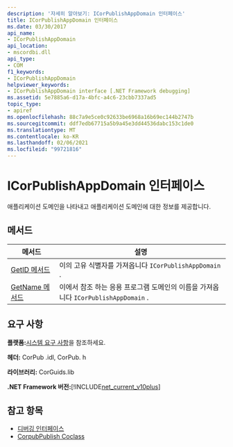 ```yaml
---
description: '자세히 알아보기: ICorPublishAppDomain 인터페이스'
title: ICorPublishAppDomain 인터페이스
ms.date: 03/30/2017
api_name:
- ICorPublishAppDomain
api_location:
- mscordbi.dll
api_type:
- COM
f1_keywords:
- ICorPublishAppDomain
helpviewer_keywords:
- ICorPublishAppDomain interface [.NET Framework debugging]
ms.assetid: 5e7885a6-d17a-4bfc-a4c6-23cbb7337ad5
topic_type:
- apiref
ms.openlocfilehash: 88c7a9e5ce0c92633be6968a16b69ec144b2747b
ms.sourcegitcommit: ddf7edb67715a5b9a45e3dd44536dabc153c1de0
ms.translationtype: MT
ms.contentlocale: ko-KR
ms.lasthandoff: 02/06/2021
ms.locfileid: "99721816"
---
```

# <a name="icorpublishappdomain-interface"></a>ICorPublishAppDomain 인터페이스

애플리케이션 도메인을 나타내고 애플리케이션 도메인에 대한 정보를 제공합니다.  
  
## <a name="methods"></a>메서드  
  
|메서드|설명|  
|------------|-----------------|  
|[GetID 메서드](icorpublishappdomain-getid-method.md)|이의 고유 식별자를 가져옵니다 `ICorPublishAppDomain` .|  
|[GetName 메서드](icorpublishappdomain-getname-method.md)|이에서 참조 하는 응용 프로그램 도메인의 이름을 가져옵니다 `ICorPublishAppDomain` .|  
  
## <a name="requirements"></a>요구 사항  

 **플랫폼:**[시스템 요구 사항](../../get-started/system-requirements.md)을 참조하세요.  
  
 **헤더:** CorPub .idl, CorPub. h  
  
 **라이브러리:** CorGuids.lib  
  
 **.NET Framework 버전:**[!INCLUDE[net_current_v10plus](../../../../includes/net-current-v10plus-md.md)]  
  
## <a name="see-also"></a>참고 항목

- [디버깅 인터페이스](debugging-interfaces.md)
- [CorpubPublish Coclass](corpubpublish-coclass.md)

